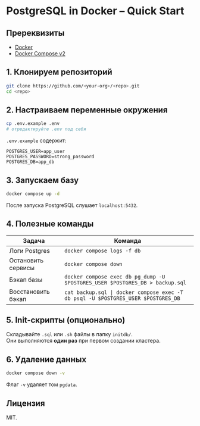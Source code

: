 # PostgreSQL in Docker – Quick Start

## Пререквизиты

- [Docker](https://docs.docker.com/get-docker/)
- [Docker Compose v2](https://docs.docker.com/compose/)

## 1. Клонируем репозиторий

```bash
git clone https://github.com/<your-org>/<repo>.git
cd <repo>
```

## 2. Настраиваем переменные окружения

```bash
cp .env.example .env
# отредактируйте .env под себя
```

`.env.example` содержит:

```dotenv
POSTGRES_USER=app_user
POSTGRES_PASSWORD=strong_password
POSTGRES_DB=app_db
```

## 3. Запускаем базу

```bash
docker compose up -d
```

После запуска PostgreSQL слушает `localhost:5432`.

## 4. Полезные команды

| Задача             | Команда                                                                           |
| ------------------ | --------------------------------------------------------------------------------- |
| Логи Postgres      | `docker compose logs -f db`                                                       |
| Остановить сервисы | `docker compose down`                                                             |
| Бэкап базы         | `docker compose exec db pg_dump -U $POSTGRES_USER $POSTGRES_DB > backup.sql`      |
| Восстановить бэкап | `cat backup.sql \| docker compose exec -T db psql -U $POSTGRES_USER $POSTGRES_DB` |

## 5. Init-скрипты (опционально)

Складывайте `.sql` или `.sh` файлы в папку `initdb/`.\
Они выполняются **один раз** при первом создании кластера.

## 6. Удаление данных

```bash
docker compose down -v
```

Флаг `-v` удаляет том `pgdata`.

## Лицензия

MIT.

